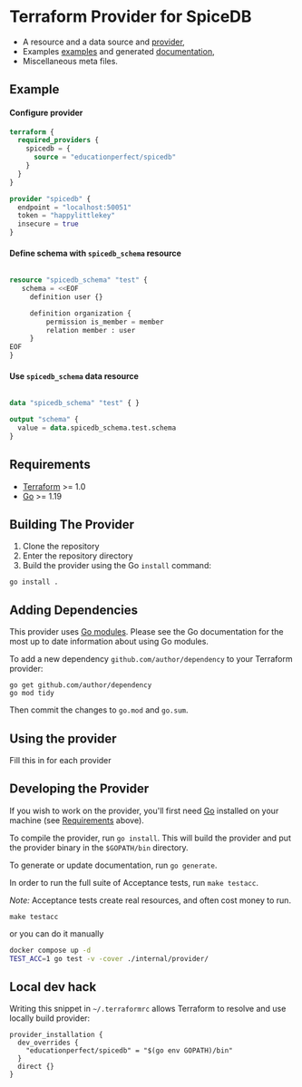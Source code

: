 # Terraform Provider for SpiceDB


- A resource and a data source and [provider](./internal/provider),
- Examples [examples](./examples) and generated  [documentation](./docs/index.md),
- Miscellaneous meta files.

## Example

#### Configure provider
```terraform
terraform {
  required_providers {
    spicedb = {
      source = "educationperfect/spicedb"
    }
  }
}

provider "spicedb" {
  endpoint = "localhost:50051"
  token = "happylittlekey"
  insecure = true
}
```

#### Define schema with `spicedb_schema` resource
```terraform

resource "spicedb_schema" "test" {
   schema = <<EOF
     definition user {}

     definition organization {
         permission is_member = member
         relation member : user
     }
EOF
}
```

#### Use `spicedb_schema` data resource
```terraform

data "spicedb_schema" "test" { }

output "schema" {
  value = data.spicedb_schema.test.schema
}
```

## Requirements

- [Terraform](https://developer.hashicorp.com/terraform/downloads) >= 1.0
- [Go](https://golang.org/doc/install) >= 1.19

## Building The Provider

1. Clone the repository
1. Enter the repository directory
1. Build the provider using the Go `install` command:

```shell
go install .
```

## Adding Dependencies

This provider uses [Go modules](https://github.com/golang/go/wiki/Modules).
Please see the Go documentation for the most up to date information about using Go modules.

To add a new dependency `github.com/author/dependency` to your Terraform provider:

```shell
go get github.com/author/dependency
go mod tidy
```

Then commit the changes to `go.mod` and `go.sum`.

## Using the provider

Fill this in for each provider

## Developing the Provider

If you wish to work on the provider, you'll first need [Go](http://www.golang.org) installed on your machine (see [Requirements](#requirements) above).

To compile the provider, run `go install`. This will build the provider and put the provider binary in the `$GOPATH/bin` directory.

To generate or update documentation, run `go generate`.

In order to run the full suite of Acceptance tests, run `make testacc`.

*Note:* Acceptance tests create real resources, and often cost money to run.

```shell
make testacc
```

or you can do it manually

```bash
docker compose up -d
TEST_ACC=1 go test -v -cover ./internal/provider/
```

## Local dev hack

Writing this snippet in `~/.terraformrc` allows Terraform to resolve and use
locally build provider:

```
provider_installation {
  dev_overrides {
    "educationperfect/spicedb" = "$(go env GOPATH)/bin"
  }
  direct {}
}
```